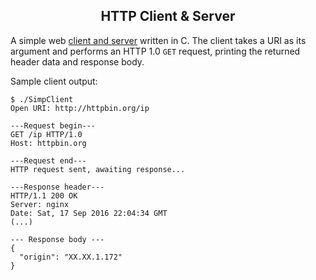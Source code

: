 <center> <h2>HTTP Client & Server</h2> </center>

A simple web [client and server](https://github.com/jordanmckinney/http_client_server) written in C. The client takes a URI as its argument and performs an HTTP 1.0 `GET` request, printing the returned header data and response body.

Sample client output:

    $ ./SimpClient
    Open URI: http://httpbin.org/ip

    ---Request begin---
    GET /ip HTTP/1.0
    Host: httpbin.org

    ---Request end---
    HTTP request sent, awaiting response...

    ---Response header---
    HTTP/1.1 200 OK
    Server: nginx
    Date: Sat, 17 Sep 2016 22:04:34 GMT
    (...)

    --- Response body ---
    {
      "origin": "XX.XX.1.172"
    }
